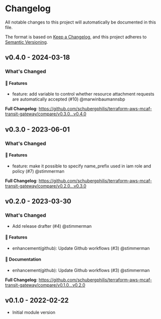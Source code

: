 # Changelog

All notable changes to this project will automatically be documented in this file.

The format is based on [Keep a Changelog](https://keepachangelog.com/en/1.0.0/),
and this project adheres to [Semantic Versioning](https://semver.org/spec/v2.0.0.html).

## v0.4.0 - 2024-03-18

### What's Changed

#### 🚀 Features

* feature: add variable to control whether resource attachment requests are automatically accepted (#10) @marwinbaumannsbp

**Full Changelog**: https://github.com/schubergphilis/terraform-aws-mcaf-transit-gateway/compare/v0.3.0...v0.4.0

## v0.3.0 - 2023-06-01

### What's Changed

#### 🚀 Features

- feature: make it possible to specify name_prefix used in iam role and policy (#7) @stimmerman

**Full Changelog**: https://github.com/schubergphilis/terraform-aws-mcaf-transit-gateway/compare/v0.2.0...v0.3.0

## v0.2.0 - 2023-03-30

### What's Changed

- Add release drafter (#4) @stimmerman

#### 🚀 Features

- enhancement(github): Update Github workflows (#3) @stimmerman

#### 📖 Documentation

- enhancement(github): Update Github workflows (#3) @stimmerman

**Full Changelog**: https://github.com/schubergphilis/terraform-aws-mcaf-transit-gateway/compare/v0.1.0...v0.2.0

## v0.1.0 - 2022-02-22

- Initial module version
